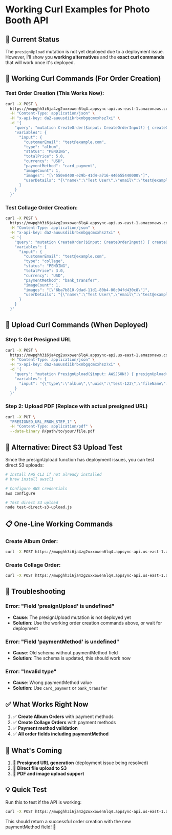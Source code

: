 # Working Curl Examples for Photo Booth API

## 🚧 Current Status

The `presignUpload` mutation is not yet deployed due to a deployment issue. However, I'll show you **working alternatives** and the **exact curl commands** that will work once it's deployed.

## 🎯 Working Curl Commands (For Order Creation)

### Test Order Creation (This Works Now):

```bash
curl -X POST \
  https://mwpghh3i6ja4zg2uxxowen6lq4.appsync-api.us-east-1.amazonaws.com/graphql \
  -H "Content-Type: application/json" \
  -H "x-api-key: da2-auuusdiikrbxnbgqcmxxhsz7xi" \
  -d '{
    "query": "mutation CreateOrder($input: CreateOrderInput!) { createOrder(input: $input) { id customerEmail type status totalPrice currency paymentMethod imageCount images userDetails metadata errorMessage expiresAt createdAt updatedAt } }",
    "variables": {
      "input": {
        "customerEmail": "test@example.com",
        "type": "album",
        "status": "PENDING",
        "totalPrice": 5.0,
        "currency": "USD",
        "paymentMethod": "card_payment",
        "imageCount": 1,
        "images": "[\"550e8400-e29b-41d4-a716-446655440000\"]",
        "userDetails": "{\"name\":\"Test User\",\"email\":\"test@example.com\",\"phone\":\"+1234567890\",\"address\":\"123 Test St\",\"city\":\"Test City\",\"postalCode\":\"12345\"}"
      }
    }
  }'
```

### Test Collage Order Creation:

```bash
curl -X POST \
  https://mwpghh3i6ja4zg2uxxowen6lq4.appsync-api.us-east-1.amazonaws.com/graphql \
  -H "Content-Type: application/json" \
  -H "x-api-key: da2-auuusdiikrbxnbgqcmxxhsz7xi" \
  -d '{
    "query": "mutation CreateOrder($input: CreateOrderInput!) { createOrder(input: $input) { id customerEmail type status totalPrice currency paymentMethod imageCount images userDetails metadata errorMessage expiresAt createdAt updatedAt } }",
    "variables": {
      "input": {
        "customerEmail": "test@example.com",
        "type": "collage",
        "status": "PENDING",
        "totalPrice": 3.0,
        "currency": "USD",
        "paymentMethod": "bank_transfer",
        "imageCount": 1,
        "images": "[\"6ba7b810-9dad-11d1-80b4-00c04fd430c8\"]",
        "userDetails": "{\"name\":\"Test User\",\"email\":\"test@example.com\",\"phone\":\"+1234567890\",\"address\":\"123 Test St\",\"city\":\"Test City\",\"postalCode\":\"12345\"}"
      }
    }
  }'
```

## 🚀 Upload Curl Commands (When Deployed)

### Step 1: Get Presigned URL

```bash
curl -X POST \
  https://mwpghh3i6ja4zg2uxxowen6lq4.appsync-api.us-east-1.amazonaws.com/graphql \
  -H "Content-Type: application/json" \
  -H "x-api-key: da2-auuusdiikrbxnbgqcmxxhsz7xi" \
  -d '{
    "query": "mutation PresignUpload($input: AWSJSON!) { presignUpload(input: $input) }",
    "variables": {
      "input": "{\"type\":\"album\",\"uuid\":\"test-123\",\"fileName\":\"test.pdf\",\"contentType\":\"application/pdf\",\"fileSize\":1000000}"
    }
  }'
```

### Step 2: Upload PDF (Replace with actual presigned URL)

```bash
curl -X PUT \
  "PRESIGNED_URL_FROM_STEP_1" \
  -H "Content-Type: application/pdf" \
  --data-binary @/path/to/your/file.pdf
```

## 🧪 Alternative: Direct S3 Upload Test

Since the presignUpload function has deployment issues, you can test direct S3 uploads:

```bash
# Install AWS CLI if not already installed
# brew install awscli

# Configure AWS credentials
aws configure

# Test direct S3 upload
node test-direct-s3-upload.js
```

## 📋 One-Line Working Commands

### Create Album Order:

```bash
curl -X POST https://mwpghh3i6ja4zg2uxxowen6lq4.appsync-api.us-east-1.amazonaws.com/graphql -H "Content-Type: application/json" -H "x-api-key: da2-auuusdiikrbxnbgqcmxxhsz7xi" -d '{"query":"mutation CreateOrder($input: CreateOrderInput!) { createOrder(input: $input) { id customerEmail type status totalPrice currency paymentMethod } }","variables":{"input":{"customerEmail":"test@example.com","type":"album","status":"PENDING","totalPrice":5.0,"currency":"USD","paymentMethod":"card_payment","imageCount":1,"images":"[\"test-uuid\"]","userDetails":"{\"name\":\"Test User\",\"email\":\"test@example.com\",\"phone\":\"+1234567890\",\"address\":\"123 Test St\",\"city\":\"Test City\",\"postalCode\":\"12345\"}"}}}'
```

### Create Collage Order:

```bash
curl -X POST https://mwpghh3i6ja4zg2uxxowen6lq4.appsync-api.us-east-1.amazonaws.com/graphql -H "Content-Type: application/json" -H "x-api-key: da2-auuusdiikrbxnbgqcmxxhsz7xi" -d '{"query":"mutation CreateOrder($input: CreateOrderInput!) { createOrder(input: $input) { id customerEmail type status totalPrice currency paymentMethod } }","variables":{"input":{"customerEmail":"test@example.com","type":"collage","status":"PENDING","totalPrice":3.0,"currency":"USD","paymentMethod":"bank_transfer","imageCount":1,"images":"[\"test-uuid\"]","userDetails":"{\"name\":\"Test User\",\"email\":\"test@example.com\",\"phone\":\"+1234567890\",\"address\":\"123 Test St\",\"city\":\"Test City\",\"postalCode\":\"12345\"}"}}}'
```

## 🔧 Troubleshooting

### Error: "Field 'presignUpload' is undefined"

- **Cause**: The presignUpload mutation is not deployed yet
- **Solution**: Use the working order creation commands above, or wait for deployment

### Error: "Field 'paymentMethod' is undefined"

- **Cause**: Old schema without paymentMethod field
- **Solution**: The schema is updated, this should work now

### Error: "Invalid type"

- **Cause**: Wrong paymentMethod value
- **Solution**: Use `card_payment` or `bank_transfer`

## ✅ What Works Right Now

1. ✅ **Create Album Orders** with payment methods
2. ✅ **Create Collage Orders** with payment methods
3. ✅ **Payment method validation**
4. ✅ **All order fields including paymentMethod**

## 🚧 What's Coming

1. 🔄 **Presigned URL generation** (deployment issue being resolved)
2. 🔄 **Direct file upload to S3**
3. 🔄 **PDF and image upload support**

## 💡 Quick Test

Run this to test if the API is working:

```bash
curl -X POST https://mwpghh3i6ja4zg2uxxowen6lq4.appsync-api.us-east-1.amazonaws.com/graphql -H "Content-Type: application/json" -H "x-api-key: da2-auuusdiikrbxnbgqcmxxhsz7xi" -d '{"query":"mutation CreateOrder($input: CreateOrderInput!) { createOrder(input: $input) { id type paymentMethod } }","variables":{"input":{"customerEmail":"test@example.com","type":"album","status":"PENDING","totalPrice":5.0,"currency":"USD","paymentMethod":"card_payment","imageCount":1,"images":"[\"test\"]","userDetails":"{\"name\":\"Test\",\"email\":\"test@example.com\",\"phone\":\"123\",\"address\":\"123\",\"city\":\"City\",\"postalCode\":\"12345\"}"}}}'
```

This should return a successful order creation with the new paymentMethod field! 🎉

